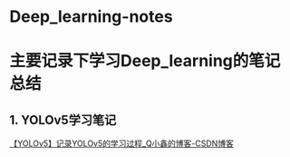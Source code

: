 # Deep_learning-notes
# 主要记录下学习Deep_learning的笔记总结
## 1. YOLOv5学习笔记
[【YOLOv5】记录YOLOv5的学习过程_Q小鑫的博客-CSDN博客](https://blog.csdn.net/qq_42108414/article/details/128277972)
